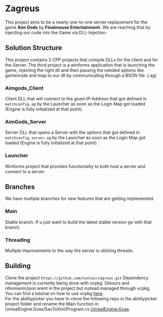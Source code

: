 # Zagreus
This project aims to be a nearly one-to-one server replacement for the game **Aim Gods** by **Finalmouse Entertainment.**
We are reaching that by injecting our code into the Game via DLL-Injection.



## Solution Structure
This project contains 2 CPP projects that compile DLLs for the client and for the Server.
The third project is a winforms application that is launching the game, injecting the right dll and then passing the needed options like gamemode and map to our dll by communicating through a BSON file. (.ag)
### Aimgods_Client
Client DLL that will connect to the given IP-Address that got defined in `matchconfig.ag` by the Launcher as soon as the Login Map got loaded (Engine is fully initialized at that point).
### AimGods_Server
Server DLL that opens a Server with the options that got defined in `matchconfig_server.ag` by the Launcher as soon as the Login Map got loaded (Engine is fully initialized at that point).
### Launcher
Winforms project that provides functionality to both host a server and connect to a server.
## Branches
We have multiple branches for new features that are getting implemented.
### Main
Stable branch. If u just want to build the latest stable version go with that branch.
### Threading
Multiple improvements to the way the server is utilizing threads.
## Building
Clone the project `https://github.com/nuntax/zagreus.git`
Dependency management is currently being done with vcpkg.
Detours and nlhomanm/json arent in the project but instead managed through vcpkg.
You can find a tutorial on how to use vcpkg [here](https://vcpkg.io/en/getting-started).<br/>
For the abilitypicker you have to clone the following repo in the abilitypicker project folder and rename the Main function in UnrealEngine.Gvas/SavToXml/Program.cs [UnrealEngine.Gvas](https://github.com/SparkyTD/UnrealEngine.Gvas).

